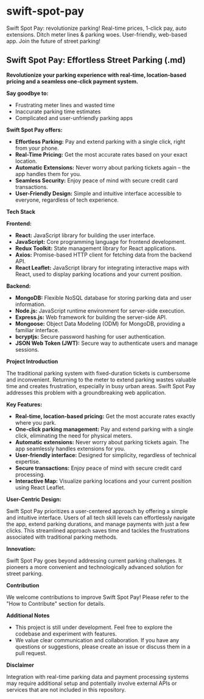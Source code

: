 # swift-spot-pay
Swift Spot Pay: revolutionize parking! Real-time prices, 1-click pay, auto extensions. Ditch meter lines &amp; parking woes. User-friendly, web-based app.  Join the future of street parking! 

## Swift Spot Pay: Effortless Street Parking (.md)

**Revolutionize your parking experience with real-time, location-based pricing and a seamless one-click payment system.**

**Say goodbye to:**

- Frustrating meter lines and wasted time
- Inaccurate parking time estimates
- Complicated and user-unfriendly parking apps

**Swift Spot Pay offers:**

- **Effortless Parking:** Pay and extend parking with a single click, right from your phone.
- **Real-Time Pricing:** Get the most accurate rates based on your exact location.
- **Automatic Extensions:** Never worry about parking tickets again – the app handles them for you.
- **Seamless Security:** Enjoy peace of mind with secure credit card transactions.
- **User-Friendly Design:** Simple and intuitive interface accessible to everyone, regardless of tech experience.

**Tech Stack**

**Frontend:**

- **React:** JavaScript library for building the user interface.
- **JavaScript:** Core programming language for frontend development.
- **Redux Toolkit:** State management library for React applications.
- **Axios:** Promise-based HTTP client for fetching data from the backend API.
- **React Leaflet:** JavaScript library for integrating interactive maps with React, used to display parking locations and your current position.

**Backend:**

- **MongoDB:** Flexible NoSQL database for storing parking data and user information.
- **Node.js:** JavaScript runtime environment for server-side execution.
- **Express.js:** Web framework for building the server-side API.
- **Mongoose:** Object Data Modeling (ODM) for MongoDB, providing a familiar interface.
- **bcryptjs:** Secure password hashing for user authentication.
- **JSON Web Token (JWT):** Secure way to authenticate users and manage sessions.

**Project Introduction**

The traditional parking system with fixed-duration tickets is cumbersome and inconvenient.  Returning to the meter to extend parking wastes valuable time and creates frustration, especially in busy urban areas. Swift Spot Pay addresses this problem with a groundbreaking web application.

**Key Features:**

- **Real-time, location-based pricing:** Get the most accurate rates exactly where you park.
- **One-click parking management:** Pay and extend parking with a single click, eliminating the need for physical meters.
- **Automatic extensions:** Never worry about parking tickets again. The app seamlessly handles extensions for you.
- **User-friendly interface:** Designed for simplicity, regardless of technical expertise. 
- **Secure transactions:** Enjoy peace of mind with secure credit card processing.
- **Interactive Map:** Visualize parking locations and your current position using React Leaflet.

**User-Centric Design:**

Swift Spot Pay prioritizes a user-centered approach by offering a simple and intuitive interface. Users of all tech skill levels can effortlessly navigate the app, extend parking durations, and manage payments with just a few clicks. This streamlined approach saves time and tackles the frustrations associated with traditional parking methods.

**Innovation:**

Swift Spot Pay goes beyond addressing current parking challenges. It pioneers a more convenient and technologically advanced solution for street parking. 

**Contribution**

We welcome contributions to improve Swift Spot Pay! Please refer to the "How to Contribute" section for details.

**Additional Notes**

- This project is still under development. Feel free to explore the codebase and experiment with features.
- We value clear communication and collaboration.  If you have any questions or suggestions, please create an issue or discuss them in a pull request.

**Disclaimer**

Integration with real-time parking data and payment processing systems may require additional setup and potentially involve external APIs or services that are not included in this repository.
